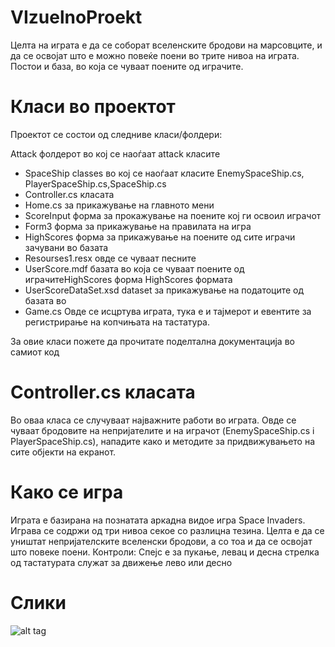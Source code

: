 VIzuelnoProekt 
============== 
Целта на играта е да се соборат вселенските бродови на марсовците, и да се освојат што е можно повеќе поени во трите нивоа на играта. 
Постои и база, во која се чуваат поените од играчите. 
 
Класи во проектот 
============== 
Проектот се состои од следниве класи/фолдери: 
 
Attack фолдерот во кој се наоѓаат attack класите  
- SpaceShip classes во кој се наоѓаат класите EnemySpaceShip.cs, PlayerSpaceShip.cs,SpaceShip.cs 
- Controller.cs класата 
- Home.cs за прикажување на главното мени 
- ScoreInput форма за прокажување на поените кој ги освоил играчот 
- Form3 форма за прикажување на правилата на игра 
- HighScores форма за прикажување на поените од сите играчи зачувани во базата 
- Resourses1.resx овде се чуваат песните 
- UserScore.mdf базата во која се чуваат поените од играчитеHighScores форма HighScores формата 
- UserScoreDataSet.xsd dataset за прикажување на податоците од базата во  
- Game.cs Овде се исцртува играта, тука е и тајмерот и евентите за регистрирање на копчињата на тастатура.


За овие класи пожете да прочитате поделтална документација во самиот код 
 
 
 
Controller.cs класата 
============== 
Во оваа класа се случуваат најважните работи во играта. 
Овде се чуваат бродовите на непријателите и на играчот (EnemySpaceShip.cs i PlayerSpaceShip.cs), нападите како и методите за придвижувањето на сите објекти на екранот.
 
 
Како се игра 
============== 
Играта е базирана на познатата аркадна видое игра Space Invaders. Играва се содржи од три нивоа секое со разлицна тезина. 
Целта е да се уништат непријателските вселенски бродови, а со тоа и да се освојат што повеке поени. 
Контроли: 
Спејс е за пукање, левац и десна стрелка од тастатурата служат за движење лево или десно

Слики
==============
![alt tag](http://oi61.tinypic.com/qq2zyt.jpg)



